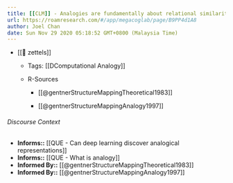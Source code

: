 ```yaml
---
title: [[CLM]] - Analogies are fundamentally about relational similarity
url: https://roamresearch.com/#/app/megacoglab/page/B9PP4d1A8
author: Joel Chan
date: Sun Nov 29 2020 05:18:52 GMT+0800 (Malaysia Time)
---
```


- [[🌲 zettels]]

    - Tags: [[DComputational Analogy]]

    - R-Sources

        - [[@gentnerStructureMappingTheoretical1983]]

        - [[@gentnerStructureMappingAnalogy1997]]

###### Discourse Context

- **Informs::** [[QUE - Can deep learning discover analogical representations]]
- **Informs::** [[QUE - What is analogy]]
- **Informed By::** [[@gentnerStructureMappingTheoretical1983]]
- **Informed By::** [[@gentnerStructureMappingAnalogy1997]]
